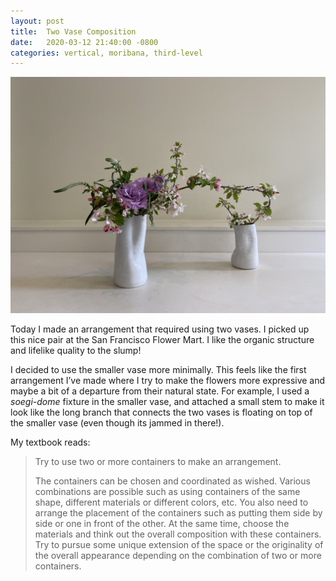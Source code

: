 ```yaml
---
layout: post
title:  Two Vase Composition
date:   2020-03-12 21:40:00 -0800
categories: vertical, moribana, third-level
---
```

![An ikebana arrangement made up of two vases](/assets/two-vases.jpeg)

Today I made an arrangement that required using two vases. I picked up this nice pair at the San Francisco Flower Mart. I like the organic structure and lifelike quality to the slump!

I decided to use the smaller vase more minimally. This feels like the first arrangement I’ve made where I try to make the flowers more expressive and maybe a bit of a departure from their natural state. For example, I used a *soegi-dome* fixture in the smaller vase, and attached a small stem to make it look like the long branch that connects the two vases is floating on top of the smaller vase (even though its jammed in there!).

My textbook reads:

> Try to use two or more containers to make an arrangement. 
> 
> The containers can be chosen and coordinated as wished. Various combinations are possible such as using containers of the same shape, different materials or different colors, etc. You also need to arrange the placement of the containers such as putting them side by side or one in front of the other. At the same time, choose the materials and think out the overall composition with these containers. Try to pursue some unique extension of the space or the originality of the overall appearance depending on the combination of two or more containers.